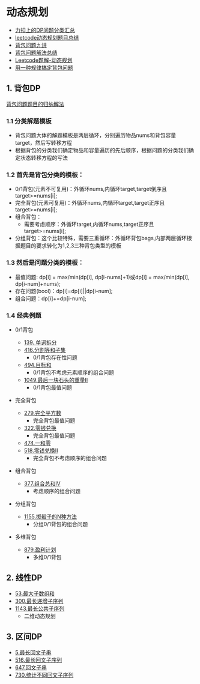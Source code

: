 # 动态规划
- [力扣上的DP问题分类汇总](https://leetcode-cn.com/circle/article/NfHhXD/)
- [leetcode动态规划题目总结](https://leetcode-cn.com/circle/article/2Xxlw3/)
- [背包问题九讲](https://github.com/tianyicui/pack/blob/master/V2.pdf)
- [背包问题解法总结](https://oi-wiki.org/dp/dynamic/)
- [Leetcode题解-动态规划](https://github.com/CyC2018/CS-Notes/blob/master/notes/Leetcode%20%E9%A2%98%E8%A7%A3%20-%20%E5%8A%A8%E6%80%81%E8%A7%84%E5%88%92.md)
- [用一种规律搞定背包问题](https://leetcode.cn/problems/combination-sum-iv/solution/xi-wang-yong-yi-chong-gui-lu-gao-ding-bei-bao-wen-/)

## 1. 背包DP
[背包问题题目的归纳解法](https://leetcode-cn.com/problems/last-stone-weight-ii/solution/yi-pian-wen-zhang-chi-tou-bei-bao-wen-ti-5lfv/)
### 1.1 分类解题模板
  - 背包问题大体的解题模板是两层循环，分别遍历物品nums和背包容量target，然后写转移方程
  - 根据背包的分类我们确定物品和容量遍历的先后顺序，根据问题的分类我们确定状态转移方程的写法
### 1.2 首先是背包分类的模板：
  - 0/1背包(元素不可复用)：外循环nums,内循环target,target倒序且target>=nums\[i\];
  - 完全背包(元素可复用)：外循环nums,内循环target,target正序且target>=nums\[i\];
  - 组合背包：
    - 需要考虑顺序：外循环target,内循环nums,target正序且target>=nums\[i\];
  - 分组背包：这个比较特殊，需要三重循环：外循环背包bags,内部两层循环根据题目的要求转化为1,2,3三种背包类型的模板
### 1.3 然后是问题分类的模板：
  - 最值问题: dp\[i\] = max/min(dp\[i\], dp\[i-nums\]+1)或dp\[i\] = max/min(dp\[i\], dp\[i-num\]+nums);
  - 存在问题(bool)：dp\[i\]=dp\[i\]||dp\[i-num\];
  - 组合问题：dp\[i\]+=dp\[i-num\];

### 1.4 经典例题
  - 0/1背包
    - [139. 单词拆分](https://leetcode.cn/problems/word-break/)
    - [416.分割等和子集](https://leetcode-cn.com/problems/partition-equal-subset-sum/)
      - 0/1背包存在性问题
    - [494.目标和](https://leetcode-cn.com/problems/target-sum/)
      - 0/1背包不考虑元素顺序的组合问题
    - [1049.最后一块石头的重量II](https://leetcode-cn.com/problems/last-stone-weight-ii/)
      - 0/1背包最值问题

  - 完全背包
    - [279.完全平方数](https://leetcode-cn.com/problems/perfect-squares/)
      - 完全背包最值问题
    - [322.零钱兑换](https://leetcode-cn.com/problems/coin-change/)
      - 完全背包最值问题
    - [474.一和零](https://leetcode.cn/problems/ones-and-zeroes/)
    - [518.零钱兑换II](https://leetcode-cn.com/problems/coin-change-2/)
      - 完全背包不考虑顺序的组合问题

  - 组合背包
    - [377.组合总和Ⅳ](https://leetcode-cn.com/problems/combination-sum-iv/)
      - 考虑顺序的组合问题
  
  - 分组背包
    - [1155.掷骰子的N种方法](https://leetcode-cn.com/problems/number-of-dice-rolls-with-target-sum/)
      - 分组0/1背包的组合问题
    
 - 多维背包
   - [879.盈利计划](https://leetcode-cn.com/problems/profitable-schemes/)
      - 多维0/1背包
## 2. 线性DP
  - [53.最大子数组和](https://leetcode-cn.com/problems/maximum-subarray/)
  - [300.最长递增子序列](https://leetcode-cn.com/problems/longest-increasing-subsequence/)
  - [1143.最长公共子序列](https://leetcode-cn.com/problems/longest-common-subsequence/)
    - 二维动态规划
## 3. 区间DP
  - [5.最长回文子串](https://leetcode-cn.com/problems/longest-palindromic-substring/)
  - [516.最长回文子序列](https://leetcode-cn.com/problems/longest-palindromic-subsequence/)
  - [647.回文子串](https://leetcode-cn.com/problems/palindromic-substrings/)
  - [730.统计不同回文子序列](https://leetcode-cn.com/problems/count-different-palindromic-subsequences/)
